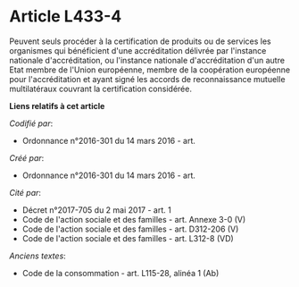 # Article L433-4

Peuvent seuls procéder à la certification de produits ou de services les organismes qui bénéficient d'une accréditation
délivrée par l'instance nationale d'accréditation, ou l'instance nationale d'accréditation d'un autre Etat membre de l'Union
européenne, membre de la coopération européenne pour l'accréditation et ayant signé les accords de reconnaissance mutuelle
multilatéraux couvrant la certification considérée.

**Liens relatifs à cet article**

_Codifié par_:

  - Ordonnance n°2016-301 du 14 mars 2016 - art.

_Créé par_:

  - Ordonnance n°2016-301 du 14 mars 2016 - art.

_Cité par_:

  - Décret n°2017-705 du 2 mai 2017 - art. 1
  - Code de l'action sociale et des familles - art. Annexe 3-0 (V)
  - Code de l'action sociale et des familles - art. D312-206 (V)
  - Code de l'action sociale et des familles - art. L312-8 (VD)

_Anciens textes_:

  - Code de la consommation - art. L115-28, alinéa 1 (Ab)
